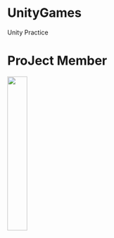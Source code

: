 # UnityGames
Unity Practice

# ProJect Member
<img width = "30%" src= "https://user-images.githubusercontent.com/61022943/161381375-311f64fc-1aec-4519-b60a-b52b2b93aa36.jpg"/>

